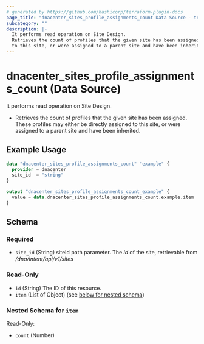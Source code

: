 ```yaml
---
# generated by https://github.com/hashicorp/terraform-plugin-docs
page_title: "dnacenter_sites_profile_assignments_count Data Source - terraform-provider-dnacenter"
subcategory: ""
description: |-
  It performs read operation on Site Design.
  Retrieves the count of profiles that the given site has been assigned.  These profiles may either be directly assigned
  to this site, or were assigned to a parent site and have been inherited.
---
```


# dnacenter_sites_profile_assignments_count (Data Source)

It performs read operation on Site Design.

- Retrieves the count of profiles that the given site has been assigned.  These profiles may either be directly assigned
to this site, or were assigned to a parent site and have been inherited.

## Example Usage

```terraform
data "dnacenter_sites_profile_assignments_count" "example" {
  provider = dnacenter
  site_id  = "string"
}

output "dnacenter_sites_profile_assignments_count_example" {
  value = data.dnacenter_sites_profile_assignments_count.example.item
}
```

<!-- schema generated by tfplugindocs -->
## Schema

### Required

- `site_id` (String) siteId path parameter. The *id* of the site, retrievable from */dna/intent/api/v1/sites*

### Read-Only

- `id` (String) The ID of this resource.
- `item` (List of Object) (see [below for nested schema](#nestedatt--item))

<a id="nestedatt--item"></a>
### Nested Schema for `item`

Read-Only:

- `count` (Number)
